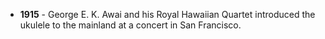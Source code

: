 - **1915** - George E. K. Awai and his Royal Hawaiian Quartet introduced the ukulele to the mainland at a concert in San Francisco.